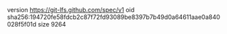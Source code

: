 version https://git-lfs.github.com/spec/v1
oid sha256:194720fe58fdcb2c87f72fd93089be8397b7b49d0a64611aae0a840028f5f01d
size 9264
